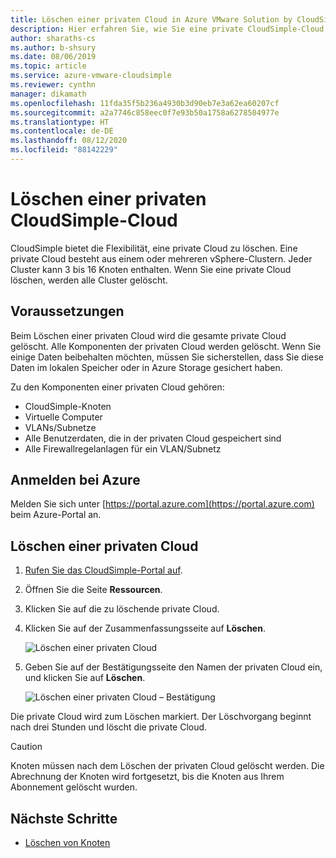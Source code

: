 ```yaml
---
title: Löschen einer privaten Cloud in Azure VMware Solution by CloudSimple
description: Hier erfahren Sie, wie Sie eine private CloudSimple-Cloud löschen. Wenn Sie eine private Cloud löschen, werden alle Cluster gelöscht.
author: sharaths-cs
ms.author: b-shsury
ms.date: 08/06/2019
ms.topic: article
ms.service: azure-vmware-cloudsimple
ms.reviewer: cynthn
manager: dikamath
ms.openlocfilehash: 11fda35f5b236a4930b3d90eb7e3a62ea60207cf
ms.sourcegitcommit: a2a7746c858eec0f7e93b50a1758a6278504977e
ms.translationtype: HT
ms.contentlocale: de-DE
ms.lasthandoff: 08/12/2020
ms.locfileid: "88142229"
---
```

# <a name="delete-a-cloudsimple-private-cloud"></a>Löschen einer privaten CloudSimple-Cloud

CloudSimple bietet die Flexibilität, eine private Cloud zu löschen.  Eine private Cloud besteht aus einem oder mehreren vSphere-Clustern. Jeder Cluster kann 3 bis 16 Knoten enthalten. Wenn Sie eine private Cloud löschen, werden alle Cluster gelöscht.

## <a name="before-you-begin"></a>Voraussetzungen

Beim Löschen einer privaten Cloud wird die gesamte private Cloud gelöscht.  Alle Komponenten der privaten Cloud werden gelöscht.  Wenn Sie einige Daten beibehalten möchten, müssen Sie sicherstellen, dass Sie diese Daten im lokalen Speicher oder in Azure Storage gesichert haben.

Zu den Komponenten einer privaten Cloud gehören:

* CloudSimple-Knoten
* Virtuelle Computer
* VLANs/Subnetze
* Alle Benutzerdaten, die in der privaten Cloud gespeichert sind
* Alle Firewallregelanlagen für ein VLAN/Subnetz

## <a name="sign-in-to-azure"></a>Anmelden bei Azure

Melden Sie sich unter [https://portal.azure.com](https://portal.azure.com) beim Azure-Portal an.

## <a name="delete-a-private-cloud"></a>Löschen einer privaten Cloud

1. [Rufen Sie das CloudSimple-Portal auf](access-cloudsimple-portal.md).

2. Öffnen Sie die Seite **Ressourcen**.

3. Klicken Sie auf die zu löschende private Cloud.

4. Klicken Sie auf der Zusammenfassungsseite auf **Löschen**.

    ![Löschen einer privaten Cloud](media/delete-private-cloud.png)

5. Geben Sie auf der Bestätigungsseite den Namen der privaten Cloud ein, und klicken Sie auf **Löschen**. 

    ![Löschen einer privaten Cloud – Bestätigung](media/delete-private-cloud-confirm.png)

Die private Cloud wird zum Löschen markiert.  Der Löschvorgang beginnt nach drei Stunden und löscht die private Cloud.

> [!CAUTION]
> Knoten müssen nach dem Löschen der privaten Cloud gelöscht werden.  Die Abrechnung der Knoten wird fortgesetzt, bis die Knoten aus Ihrem Abonnement gelöscht wurden.

## <a name="next-steps"></a>Nächste Schritte

* [Löschen von Knoten](delete-nodes.md)
